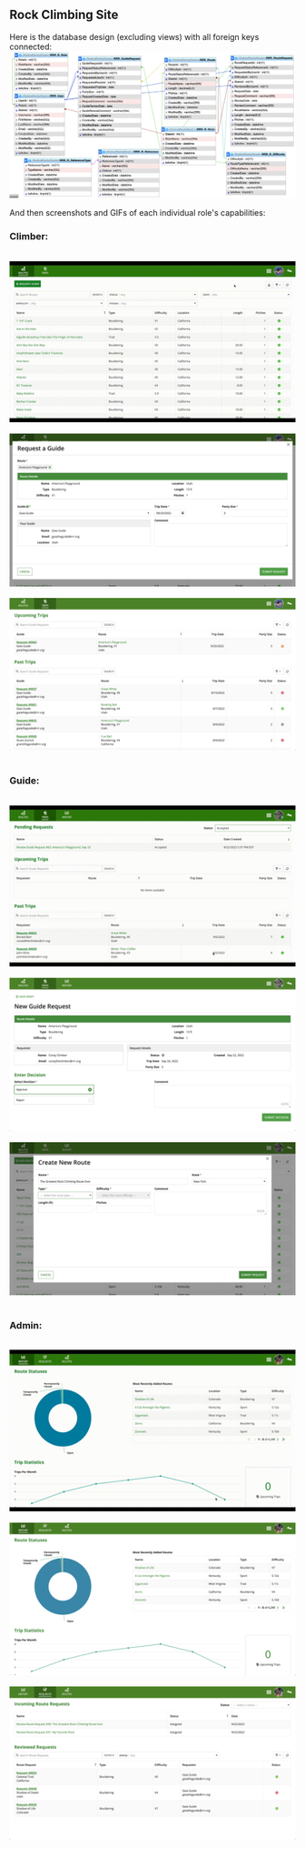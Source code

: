 ## Rock Climbing Site
Here is the database design (excluding views) with all foreign keys connected:
![](media/database.png)

And then screenshots and GIFs of each individual role's capabilities:

### Climber: <br/>
 
![](media/climber.gif)
 
![](media/climber_request.png)
 
![](media/climber_trips.png)
 
### Guide: <br/>
 
![](media/guide.gif)
 
![](media/guide_request.png)
 
![](media/guide_add.png)
 
### Admin: <br/>
 
![](media/admin.gif)
 
![](media/admin_report.png)
 
![](media/admin_requests.png)
 